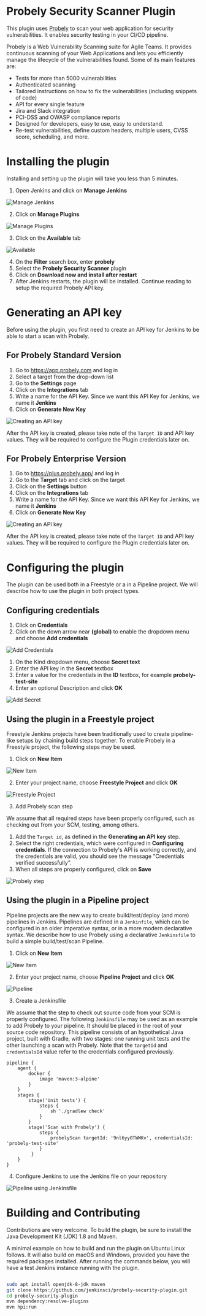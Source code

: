 # Probely Security Scanner Plugin
This plugin uses [Probely](https://probely.com) to scan your web application for 
security vulnerabilities. It enables security testing in your CI/CD pipeline.

Probely is a Web Vulnerability Scanning suite for Agile Teams. It provides 
continuous scanning of your Web Applications and lets you efficiently manage 
the lifecycle of the vulnerabilities found. Some of its main features are:
 * Tests for more than 5000 vulnerabilities 
 * Authenticated scanning
 * Tailored instructions on how to fix the vulnerabilities (including snippets of code)
 * API for every single feature
 * Jira and Slack integration
 * PCI-DSS and OWASP compliance reports
 * Designed for developers, easy to use, easy to understand.
 * Re-test vulnerabilities, define custom headers, multiple users, CVSS score, scheduling, and more.

# Installing the plugin
Installing and setting up the plugin will take you less than 5 minutes.

1. Open Jenkins and click on **Manage Jenkins**

![Manage Jenkins](/images/install_plugin_1.png)

2. Click on **Manage Plugins**

![Manage Plugins](/images/install_plugin_2.png)

3. Click on the **Available** tab

![Available](/images/install_plugin_3.png)

4. On the **Filter** search box, enter **probely**
5. Select the **Probely Security Scanner** plugin
6. Click on **Download now and install after restart**
7. After Jenkins restarts, the plugin will be installed. Continue reading to setup the required Probely API key.

# Generating an API key

Before using the plugin, you first need to create an API key for Jenkins to be able to start a scan with Probely.

## For Probely Standard Version 

1. Go to https://app.probely.com and log in
1. Select a target from the drop-down list
1. Go to the **Settings** page
1. Click on the **Integrations** tab
1. Write a name for the API Key. Since we want this API Key for Jenkins, we name it **Jenkins**
1. Click on **Generate New Key**

![Creating an API key](/images/new_api_key.png)

After the API key is created, please take note of the `Target ID` and API key values. They will be required to configure the Plugin credentials later on.

## For Probely Enterprise Version

1. Go to https://plus.probely.app/ and log in
1. Go to the **Target** tab and click on the target
1. Click on the **Settings** button
1. Click on the **Integrations** tab
1. Write a name for the API Key. Since we want this API Key for Jenkins, we name it **Jenkins**
1. Click on **Generate New Key**

![Creating an API key](/images/new_enterprise_api_key.png)

After the API key is created, please take note of the `Target ID` and API key values. They will be required to configure the Plugin credentials later on.

# Configuring the plugin

The plugin can be used both in a Freestyle or a in a Pipeline project. 
We will describe how to use the plugin in both project types.

## Configuring credentials

1. Click on **Credentials**
1. Click on the down arrow near **(global)** to enable the dropdown menu and choose 
**Add credentials**

![Add Credentials](/images/credentials_1.png)

1. On the Kind dropdown menu, choose **Secret text**
1. Enter the API key in the **Secret** textbox
1. Enter a value for the credentials in the **ID** textbox, for example **probely-test-site**
1. Enter an optional Description and click **OK**

![Add Secret](/images/credentials_2.png)

## Using the plugin in a Freestyle project

Freestyle Jenkins projects have been traditionally used to create pipeline-like setups by chaining build steps together. To enable Probely in a Freestyle project, the following steps may be used.

1. Click on **New Item**

![New Item](/images/new_item.png)

2. Enter your project name, choose **Freestyle Project** and click **OK**

![Freestyle Project](/images/freestyle_0.png)

3. Add Probely scan step

We assume that all required steps have been properly configured, such as checking out from your SCM, testing, among others.

1. Add the `Target id`, as defined in the **Generating an API key** step.
1. Select the right credentials, which were configured in **Configuring credentials**. If the connection to Probely's API is working correctly, and the credentials are valid, you should see the message "Credentials verified successfully".
1. When all steps are properly configured, click on **Save**

![Probely step](/images/freestyle_1.png)

## Using the plugin in a Pipeline project

Pipeline projects are the new way to create build/test/deploy (and more) pipelines in Jenkins. Pipelines are defined in a `Jenkinfile`, which can be configured in an older imperative syntax, or in a more modern declarative syntax. We describe how to use Probely using a declarative `Jenkinsfile` to build a simple build/test/scan Pipeline.

1. Click on **New Item**

![New Item](/images/new_item.png)

2. Enter your project name, choose **Pipeline Project** and click **OK**

![Pipeline](/images/pipeline_0.png)

3. Create a Jenkinsfile

We assume that the step to check out source code from your SCM is properly configured.
The following `Jenkinsfile` may be used as an example to add Probely to your pipeline.
It should be placed in the root of your source code repository.
This pipeline consists of an hypothetical Java project, built with Gradle, with two stages: 
one running unit tests and the other launching a scan with Probely. 
Note that the `targetId` and `credentialsId` value refer to the credentials configured previously.

```
pipeline {
    agent {
        docker {
            image 'maven:3-alpine' 
        }
    }
    stages {
        stage('Unit tests') { 
            steps {
                sh './gradlew check'
            }
        }
        stage('Scan with Probely') {
            steps {
                probelyScan targetId: '9nl6yy0TWWKv', credentialsId: 'probely-test-site'	
            }
         }
    }
}
```

4. Configure Jenkins to use the Jenkins file on your repository

![Pipeline using Jenkinsfile](/images/pipeline_1.png)


# Building and Contributing

Contributions are very welcome. To build the plugin, be sure to install the Java Development Kit (JDK) 1.8 and Maven.

A minimal example on how to build and run the plugin on Ubuntu Linux follows. It will also build on macOS and Windows, provided you have the required packages installed. After running the commands below, you will have a test Jenkins instance running with the plugin.

```bash

sudo apt install openjdk-8-jdk maven
git clone https://github.com/jenkinsci/probely-security-plugin.git
cd probely-security-plugin
mvn dependency:resolve-plugins
mvn hpi:run
```
